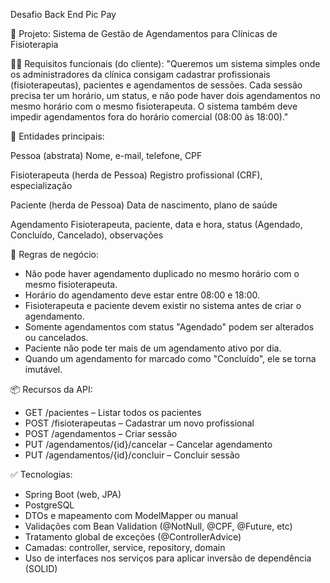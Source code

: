 Desafio Back End Pic Pay

💼 Projeto: Sistema de Gestão de Agendamentos para Clínicas de Fisioterapia

🧑‍💼 Requisitos funcionais (do cliente):
"Queremos um sistema simples onde os administradores da clínica consigam cadastrar profissionais (fisioterapeutas), pacientes e agendamentos de sessões.
Cada sessão precisa ter um horário, um status, e não pode haver dois agendamentos no mesmo horário com o mesmo fisioterapeuta.
O sistema também deve impedir agendamentos fora do horário comercial (08:00 às 18:00)."

🧱 Entidades principais:

Pessoa (abstrata)
Nome, e-mail, telefone, CPF

Fisioterapeuta (herda de Pessoa)
Registro profissional (CRF), especialização

Paciente (herda de Pessoa)
Data de nascimento, plano de saúde

Agendamento
Fisioterapeuta, paciente, data e hora, status (Agendado, Concluído, Cancelado), observações

📜 Regras de negócio:
- Não pode haver agendamento duplicado no mesmo horário com o mesmo fisioterapeuta.
- Horário do agendamento deve estar entre 08:00 e 18:00.
- Fisioterapeuta e paciente devem existir no sistema antes de criar o agendamento.
- Somente agendamentos com status "Agendado" podem ser alterados ou cancelados.
- Paciente não pode ter mais de um agendamento ativo por dia.
- Quando um agendamento for marcado como "Concluído", ele se torna imutável.

📦 Recursos da API:
- GET /pacientes – Listar todos os pacientes
- POST /fisioterapeutas – Cadastrar um novo profissional
- POST /agendamentos – Criar sessão
- PUT /agendamentos/{id}/cancelar – Cancelar agendamento
- PUT /agendamentos/{id}/concluir – Concluir sessão

✅ Tecnologias:
- Spring Boot (web, JPA)
- PostgreSQL
- DTOs e mapeamento com ModelMapper ou manual
- Validações com Bean Validation (@NotNull, @CPF, @Future, etc)
- Tratamento global de exceções (@ControllerAdvice)
- Camadas: controller, service, repository, domain
- Uso de interfaces nos serviços para aplicar inversão de dependência (SOLID)
